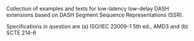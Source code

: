 Collection of examples and texts for low-latency low-delay DASH extensions based on DASH Segment Sequence Representations (SSR).

Specifications in question are (a) ISO/IEC 23009-1 5th ed., AMD3 and (b) SCTE 214-6

